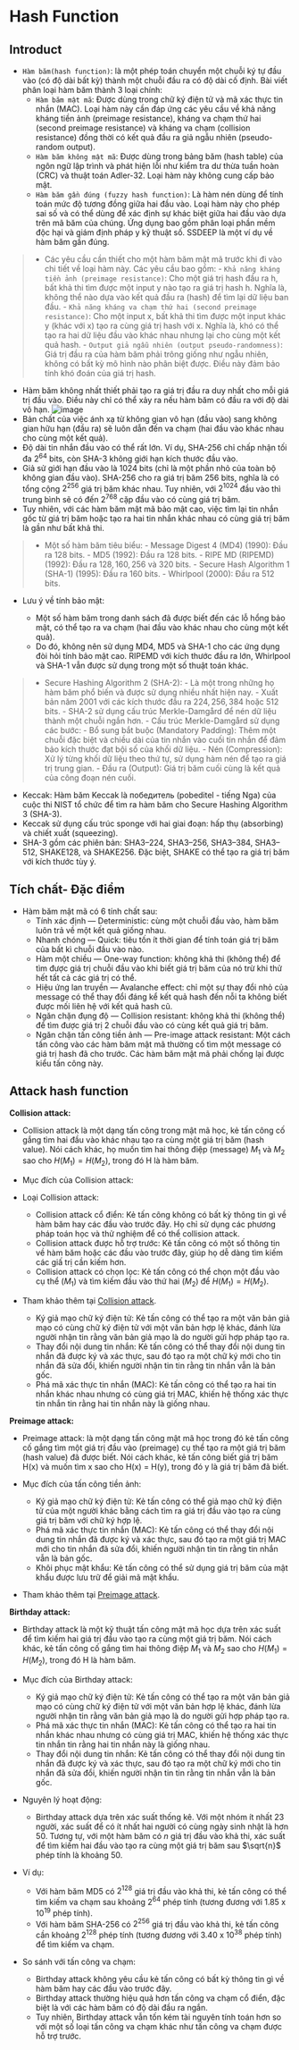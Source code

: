 # Hash Function
## Introduct
- `Hàm băm(hash function)`: là một phép toán chuyển một chuỗi ký tự đầu vào (có độ dài bất kỳ) thành một chuỗi đầu ra có độ dài cố định. Bài viết phân loại hàm băm thành 3 loại chính:
    - `Hàm băm mật mã`: Được dùng trong chữ ký điện tử và mã xác thực tin nhắn (MAC). Loại hàm này cần đáp ứng các yêu cầu về khả năng kháng tiền ảnh (preimage resistance), kháng va chạm thứ hai (second preimage resistance) và kháng va chạm (collision resistance) đồng thời có kết quả đầu ra giả ngẫu nhiên (pseudo-random output).
    - `Hàm băm không mật mã`: Được dùng trong bảng băm (hash table) của ngôn ngữ lập trình và phát hiện lỗi như kiểm tra dư thừa tuần hoàn (CRC) và thuật toán Adler-32. Loại hàm này không cung cấp bảo mật.
    - `Hàm băm gần đúng (fuzzy hash function)`: Là hàm nén dùng để tính toán mức độ tương đồng giữa hai đầu vào. Loại hàm này cho phép sai số và có thể dùng để xác định sự khác biệt giữa hai đầu vào dựa trên mã băm của chúng. Ứng dụng bao gồm phân loại phần mềm độc hại và giám định pháp y kỹ thuật số. SSDEEP là một ví dụ về hàm băm gần đúng.
>- Các yêu cầu cần thiết cho một hàm băm mật mã trước khi đi vào chi tiết về loại hàm này. Các yêu cầu bao gồm:
    - `Khả năng kháng tiền ảnh (preimage resistance)`: Cho một giá trị hash đầu ra h, bất khả thi tìm được một input y nào tạo ra giá trị hash h. Nghĩa là, không thể nào dựa vào kết quả đầu ra (hash) để tìm lại dữ liệu ban đầu.
    - `Khả năng kháng va chạm thứ hai (second preimage resistance)`: Cho một input x, bất khả thi tìm được một input khác y (khác với x) tạo ra cùng giá trị hash với x. Nghĩa là, khó có thể tạo ra hai dữ liệu đầu vào khác nhau nhưng lại cho cùng một kết quả hash.
    - `Output giả ngẫu nhiên (output pseudo-randomness)`: Giá trị đầu ra của hàm băm phải trông giống như ngẫu nhiên, không có bất kỳ mô hình nào phân biệt được. Điều này đảm bảo tính khó đoán của giá trị hash.
- Hàm băm không nhất thiết phải tạo ra giá trị đầu ra duy nhất cho mỗi giá trị đầu vào. Điều này chỉ có thể xảy ra nếu hàm băm có đầu ra với độ dài vô hạn.
![image](https://hackmd.io/_uploads/HyXtz_IxC.png)
- Bản chất của việc ánh xạ từ không gian vô hạn (đầu vào) sang không gian hữu hạn (đầu ra) sẽ luôn dẫn đến va chạm (hai đầu vào khác nhau cho cùng một kết quả).
- Độ dài tin nhắn đầu vào có thể rất lớn. Ví dụ, SHA-256 chỉ chấp nhận tối đa $2^{64}$ bits, còn SHA-3 không giới hạn kích thước đầu vào.
- Giả sử giới hạn đầu vào là $1024$ bits (chỉ là một phần nhỏ của toàn bộ không gian đầu vào). SHA-256 cho ra giá trị băm $256$ bits, nghĩa là có tổng cộng $2^{256}$ giá trị băm khác nhau. Tuy nhiên, với $2^{1024}$ đầu vào thì trung bình sẽ có đến $2^{768}$ cặp đầu vào có cùng giá trị băm.
- Tuy nhiên, với các hàm băm mật mã bảo mật cao, việc tìm lại tin nhắn gốc từ giá trị băm hoặc tạo ra hai tin nhắn khác nhau có cùng giá trị băm là gần như bất khả thi.

>- Một số hàm băm tiêu biểu:
    - Message Digest 4 (MD4) (1990): Đầu ra $128$ bits.
    - MD5 (1992): Đầu ra $128$ bits.
    - RIPE MD (RIPEMD) (1992): Đầu ra $128, 160, 256$ và $320$ bits.
    - Secure Hash Algorithm 1 (SHA-1) (1995): Đầu ra $160$ bits.
    - Whirlpool (2000): Đầu ra $512$ bits.
- Lưu ý về tính bảo mật:

    - Một số hàm băm trong danh sách đã được biết đến các lỗ hổng bảo mật, có thể tạo ra va chạm (hai đầu vào khác nhau cho cùng một kết quả).
    - Do đó, không nên sử dụng MD4, MD5 và SHA-1 cho các ứng dụng đòi hỏi tính bảo mật cao. RIPEMD với kích thước đầu ra lớn, Whirlpool và SHA-1 vẫn được sử dụng trong một số thuật toán khác.
>- Secure Hashing Algorithm 2 (SHA-2):
    - Là một trong những họ hàm băm phổ biến và được sử dụng nhiều nhất hiện nay.
    - Xuất bản năm 2001 với các kích thước đầu ra $224, 256, 384$ hoặc $512$ bits.
    - SHA-2 sử dụng cấu trúc Merkle-Damgård để nén dữ liệu thành một chuỗi ngắn hơn.
    - Cấu trúc Merkle-Damgård sử dụng các bước:
    - Bổ sung bắt buộc (Mandatory Padding): Thêm một chuỗi đặc biệt và chiều dài của tin nhắn vào cuối tin nhắn để đảm bảo kích thước đạt bội số của khối dữ liệu.
    - Nén (Compression): Xử lý từng khối dữ liệu theo thứ tự, sử dụng hàm nén để tạo ra giá trị trung gian.
    - Đầu ra (Output): Giá trị băm cuối cùng là kết quả của công đoạn nén cuối.
- Keccak: Hàm băm Keccak là победитель (pobeditel - tiếng Nga) của cuộc thi NIST tổ chức để tìm ra hàm băm cho Secure Hashing Algorithm 3 (SHA-3).
- Keccak sử dụng cấu trúc sponge với hai giai đoạn: hấp thụ (absorbing) và chiết xuất (squeezing).
- SHA-3 gồm các phiên bản: SHA3–224, SHA3–256, SHA3–384, SHA3–512, SHAKE128, và SHAKE256. Đặc biệt, SHAKE có thể tạo ra giá trị băm với kích thước tùy ý.

## Tích chất- Đặc điểm
- Hàm băm mật mã có 6 tính chất sau:
    - Tính xác định — Deterministic: cùng một chuỗi đầu vào, hàm băm luôn trả về một kết quả giống nhau.
    - Nhanh chóng — Quick: tiêu tốn ít thời gian để tính toán giá trị băm của bất kì chuỗi đầu vào nào.
    - Hàm một chiều — One-way function: không khả thi (không thể) để tìm được giá trị chuỗi đầu vào khi biết giá trị băm của nó trừ khi thử hết tất cả các giá trị có thể.
    - Hiệu ứng lan truyền — Avalanche effect: chỉ một sự thay đổi nhỏ của message có thể thay đổi đáng kể kết quả hash đến nỗi ta không biết được mối liên hệ với kết quả hash cũ.
    - Ngăn chặn đụng độ — Collision resistant: không khả thi (không thể) để tìm được giá trị 2 chuỗi đầu vào có cùng kết quả giá trị băm.
    - Ngăn chặn tấn công tiền ảnh — Pre-image attack resistant: Một cách tấn công vào các hàm băm mật mã thường cố tìm một message có giá trị hash đã cho trước. Các hàm băm mật mã phải chống lại được kiểu tấn công này.

## Attack hash function
**Collision attack:**
- Collision attack là một dạng tấn công trong mật mã học, kẻ tấn công cố gắng tìm hai đầu vào khác nhau tạo ra cùng một giá trị băm (hash value). Nói cách khác, họ muốn tìm hai thông điệp (message) $M_1$ và $M_2$ sao cho $H(M_1) = H(M_2)$, trong đó H là hàm băm.

- Mục đích của Collision attack:
- Loại Collision attack:

    - Collision attack cổ điển: Kẻ tấn công không có bất kỳ thông tin gì về hàm băm hay các đầu vào trước đây. Họ chỉ sử dụng các phương pháp toán học và thử nghiệm để có thể collision attack.
    - Collision attack được hỗ trợ trước: Kẻ tấn công có một số thông tin về hàm băm hoặc các đầu vào trước đây, giúp họ dễ dàng tìm kiếm các giấ trị cần kiếm hơn.
    - Collision attack có chọn lọc: Kẻ tấn công có thể chọn một đầu vào cụ thể $(M_1)$ và tìm kiếm đầu vào thứ hai $(M_2)$ để $H(M_1) = H(M_2)$.
- Tham khảo thêm tại [Collision attack](https://en.wikipedia.org/wiki/Collision_attack).

    - Ký giả mạo chữ ký điện tử: Kẻ tấn công có thể tạo ra một văn bản giả mạo có cùng chữ ký điện tử với một văn bản hợp lệ khác, đánh lừa người nhận tin rằng văn bản giả mạo là do người gửi hợp pháp tạo ra.
    - Thay đổi nội dung tin nhắn: Kẻ tấn công có thể thay đổi nội dung tin nhắn đã được ký và xác thực, sau đó tạo ra một chữ ký mới cho tin nhắn đã sửa đổi, khiến người nhận tin tin rằng tin nhắn vẫn là bản gốc.
    - Phá mã xác thực tin nhắn (MAC): Kẻ tấn công có thể tạo ra hai tin nhắn khác nhau nhưng có cùng giá trị MAC, khiến hệ thống xác thực tin nhắn tin rằng hai tin nhắn này là giống nhau.

**Preimage attack:**
- Preimage attack: là một dạng tấn công mật mã học trong đó kẻ tấn công cố gắng tìm một giá trị đầu vào (preimage) cụ thể tạo ra một giá trị băm (hash value) đã được biết. Nói cách khác, kẻ tấn công biết giá trị băm H(x) và muốn tìm x sao cho H(x) = H(y), trong đó y là giá trị băm đã biết.

- Mục đích của tấn công tiền ảnh:

    - Ký giả mạo chữ ký điện tử: Kẻ tấn công có thể giả mạo chữ ký điện tử của một người khác bằng cách tìm ra giá trị đầu vào tạo ra cùng giá trị băm với chữ ký hợp lệ.
    - Phá mã xác thực tin nhắn (MAC): Kẻ tấn công có thể thay đổi nội dung tin nhắn đã được ký và xác thực, sau đó tạo ra một giá trị MAC mới cho tin nhắn đã sửa đổi, khiến người nhận tin tin rằng tin nhắn vẫn là bản gốc.
    - Khôi phục mật khẩu: Kẻ tấn công có thể sử dụng giá trị băm của mật khẩu được lưu trữ để giải mã mật khẩu.
- Tham khảo thêm tại [Preimage attack](https://en.wikipedia.org/wiki/Preimage_attack).

**Birthday attack:**
- Birthday attack là một kỹ thuật tấn công mật mã học dựa trên xác suất để tìm kiếm hai giá trị đầu vào tạo ra cùng một giá trị băm. Nói cách khác, kẻ tấn công cố gắng tìm hai thông điệp $M_1$ và $M_2$ sao cho $H(M_1) = H(M_2)$, trong đó H là hàm băm.

- Mục đích của Birthday attack:

    - Ký giả mạo chữ ký điện tử: Kẻ tấn công có thể tạo ra một văn bản giả mạo có cùng chữ ký điện tử với một văn bản hợp lệ khác, đánh lừa người nhận tin rằng văn bản giả mạo là do người gửi hợp pháp tạo ra.
    - Phá mã xác thực tin nhắn (MAC): Kẻ tấn công có thể tạo ra hai tin nhắn khác nhau nhưng có cùng giá trị MAC, khiến hệ thống xác thực tin nhắn tin rằng hai tin nhắn này là giống nhau.
    - Thay đổi nội dung tin nhắn: Kẻ tấn công có thể thay đổi nội dung tin nhắn đã được ký và xác thực, sau đó tạo ra một chữ ký mới cho tin nhắn đã sửa đổi, khiến người nhận tin tin rằng tin nhắn vẫn là bản gốc.
- Nguyên lý hoạt động:

    - Birthday attack dựa trên xác suất thống kê. Với một nhóm ít nhất $23$ người, xác suất để có ít nhất hai người có cùng ngày sinh nhật là hơn $50%$. Tương tự, với một hàm băm có $n$ giá trị đầu vào khả thi, xác suất để tìm kiếm hai đầu vào tạo ra cùng một giá trị băm sau $\sqrt{n}$ phép tính là khoảng $50%$.

- Ví dụ:

    - Với hàm băm MD5 có $2^{128}$ giá trị đầu vào khả thi, kẻ tấn công có thể tìm kiếm va chạm sau khoảng $2^{64}$ phép tính (tương đương với $1.85$ x $10^{19}$ phép tính).
    - Với hàm băm SHA-256 có $2^{256}$ giá trị đầu vào khả thi, kẻ tấn công cần khoảng $2^{128}$ phép tính (tương đương với $3.40$ x $10^{38}$ phép tính) để tìm kiếm va chạm.
- So sánh với tấn công va chạm:

    - Birthday attack không yêu cầu kẻ tấn công có bất kỳ thông tin gì về hàm băm hay các đầu vào trước đây.
    - Birthday attack thường hiệu quả hơn tấn công va chạm cổ điển, đặc biệt là với các hàm băm có độ dài đầu ra ngắn.
    - Tuy nhiên, Birthday attack vẫn tốn kém tài nguyên tính toán hơn so với một số loại tấn công va chạm khác như tấn công va chạm được hỗ trợ trước.
